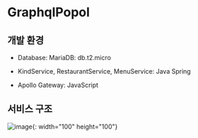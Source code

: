 # GraphqlPopol
## 개발 환경
- Database: MariaDB: db.t2.micro

- KindService, RestaurantService, MenuService: Java Spring

- Apollo Gateway: JavaScript

## 서비스 구조
![image](https://user-images.githubusercontent.com/43229125/103975810-6bd6be80-51b8-11eb-8caf-64a0fd69d1d5.png){: width="100" height="100"}

